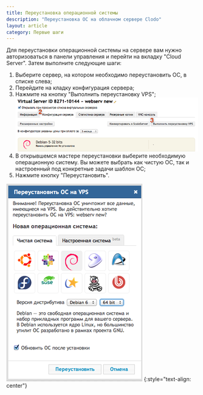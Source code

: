 ```yaml
---
title: Переустановка операционной системы
description: "Переустановка ОС на облачном сервере Clodo"
layout: article
category: Первые шаги
---
```


Для переустановки операционной системы на сервере вам нужно авторизоваться в панели управления и перейти на вкладку "Cloud Server". Затем выполните следующие шаги:

1. Выберите сервер, на котором необходимо переустановить ОС, в списке слева;
2. Перейдите на кладку конфигурация сервера;
3. Нажмите на кнопку "Выполнить переустановку VPS";
![выполнить переустановку ОС на сервере](/images/panel/reinstall_os/step23.png)
4. В открывшемся мастере переустановки выберите необходимую операционную систему. Вы можете выбрать как чистую ОС, так и настроенный под конкретные задачи шаблон ОС;
5. Нажмите кнопку "Переустановить".


![мастер переустановки](/images/panel/reinstall_os/step45.png)
{:style="text-align: center"}


